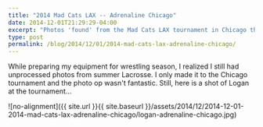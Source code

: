 ```yaml
---
title: "2014 Mad Cats LAX -- Adrenaline Chicago"
date: 2014-12-01T21:29:29-04:00
excerpt: "Photos 'found' from the Mad Cats LAX tournament in Chicago this summer!"
type: post
permalink: /blog/2014/12/01/2014-mad-cats-lax-adrenaline-chicago/
---
```

While preparing my equipment for wrestling season, I realized I still had unprocessed photos from summer Lacrosse. I only made it to the Chicago tournament and the photo op wasn't fantastic. Still, here is a shot of Logan at the tournament...

![no-alignment]({{ site.url }}{{ site.baseurl }}/assets/2014/12/2014-12-01-2014-mad-cats-lax-adrenaline-chicago/logan-adrenaline-chicago.jpg)
